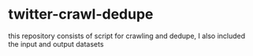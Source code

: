 # twitter-crawl-dedupe
this repository consists of script for crawling and dedupe, I also included the input and output datasets
